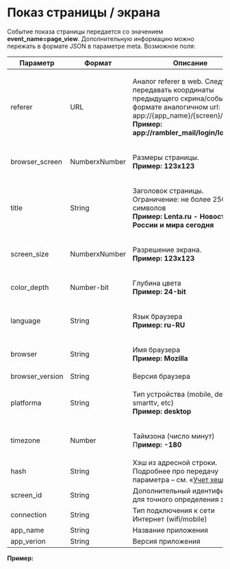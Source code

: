 # Показ страницы / экрана

Событие показа страницы передается со значением **event\_name=page\_view**. Дополнительную информацию можно пережать в формате JSON в параметре meta. Возможное поля:

| **Параметр**     | **Формат**    | **Описание**                                                                                                                                                                                                  |
| ---------------- | ------------- | ------------------------------------------------------------------------------------------------------------------------------------------------------------------------------------------------------------- |
| referer          | URL           | <p>Аналог referer в web. Следует передавать координаты предыдущего скрина/события в формате аналогичном url: app://{app_name}/{screen}/{action}<br><strong>Пример: app://rambler_mail/login/load</strong></p> |
| browser\_screen  | NumberхNumber | <p>Размеры страницы. <br><strong>Пример: 123x123</strong></p>                                                                                                                                                 |
| title            | String        | <p>Заголовок страницы. Ограничение: не более 250 символов<br><strong>Пример: Lenta.ru - Новости России и мира сегодня</strong></p>                                                                            |
| screen\_size     | NumberхNumber | <p>Разрешение экрана.<br><strong>Пример: 123х123</strong></p>                                                                                                                                                 |
| color\_depth     | Number-bit    | <p>Глубина цвета<br><strong>Пример: 24-bit</strong></p>                                                                                                                                                       |
| language         | String        | <p>Язык браузера<br><strong>Пример: ru-RU</strong></p>                                                                                                                                                        |
| browser          | String        | <p>Имя браузера<br><strong>Пример: Mozilla</strong></p>                                                                                                                                                       |
| browser\_version | String        | Версия браузера                                                                                                                                                                                               |
| platforma        | String        | <p>Тип устройства (mobile, desktop, smarttv, etc)<br><strong>Пример: desktop</strong></p>                                                                                                                     |
| timezone         | Number        | <p>Таймзона (число минут)<br>П<strong>ример: -180</strong></p>                                                                                                                                                |
| hash             | String        | Хэш из адресной строки. Подробнее про передачу параметра – см. «[Учет хешей](../../../../razmetka-celevykh-deistvii/uchet-kheshei.md)».                                                                       |
| screen\_id       | String        | Дополнительный идентификатор для точного определения экрана                                                                                                                                                   |
| сonnection       | String        | Тип подключения к сети Интернет (wifi/mobile)                                                                                                                                                                 |
| app\_name        | String        | Название приложения                                                                                                                                                                                           |
| app\_verion      | String        | Версия приложения                                                                                                                                                                                             |

**Пример:**

